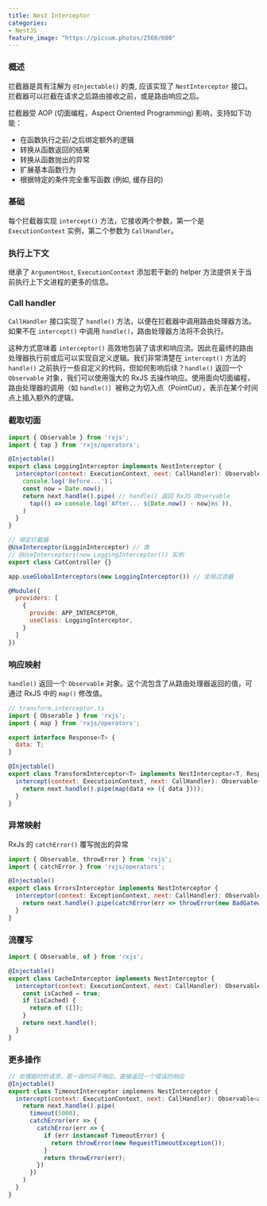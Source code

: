 ```yaml
---
title: Nest Interceptor
categories:
- NestJS
feature_image: "https://picsum.photos/2560/600"
---
```


### 概述
拦截器是具有注解为 `@Injectable()` 的类, 应该实现了 `NestInterceptor` 接口。拦截器可以拦截在请求之后路由接收之前，或是路由响应之后。

拦截器受 AOP (切面编程，Aspect Oriented Programming) 影响，支持如下功能：
* 在函数执行之前/之后绑定额外的逻辑
* 转换从函数返回的结果
* 转换从函数抛出的异常
* 扩展基本函数行为
* 根据特定的条件完全重写函数 (例如, 缓存目的)

### 基础
每个拦截器实现 `intercept()` 方法，它接收两个参数，第一个是 `ExecutionContext` 实例，第二个参数为 `CallHandler`。

### 执行上下文
继承了 `ArgumentHost`, `ExecutionContext` 添加若干新的 helper 方法提供关于当前执行上下文进程的更多的信息。

### Call handler
`CallHandler` 接口实现了 `handle()` 方法，以便在拦截器中调用路由处理器方法。如果不在 `intercept()` 中调用 `handle()`，路由处理器方法将不会执行。

这种方式意味着 `interceptor()` 高效地包装了请求和响应流。因此在最终的路由处理器执行前或后可以实现自定义逻辑。我们非常清楚在 `intercept()` 方法的 `handle()` 之前执行一些自定义的代码，但如何影响后续？`handle()` 返回一个 `Observable` 对象，我们可以使用强大的 RxJS 去操作响应。使用面向切面编程，路由处理器的调用（如 `handle()`）被称之为切入点（PointCut），表示在某个时间点上插入额外的逻辑。

### 截取切面
```js
import { Observable } from 'rxjs';
import { tap } from 'rxjs/operators';

@Injectable()
export class LoggingInterceptor implements NestInterceptor {
  interceptor(context: ExecutionContext, next: CallHandler): Observable<any> {
    console.log('Before...')；
    const now = Date.now();
    return next.handle().pipe( // handle() 返回 RxJS Observable
      tap(() => console.log(`After... ${Date.now() - now}ms`)),
    )
  }
}

// 绑定拦截器
@UseInterceptor(LogginInterceptor) // 类
// @UseInterceptors(new LoggingInterceptor()) 实例
export class CatController {}

app.useGlobalInterceptors(new LoggingInterceptor()) // 全局过滤器

@Module({
  providers: [
    {
      provide: APP_INTERCEPTOR,
      useClass: LoggingInterceptor,
    }
  ]
})
```

### 响应映射
`handle()` 返回一个 `Observable` 对象。这个流包含了从路由处理器返回的值，可通过 RxJS 中的 `map()` 修改值。
```js
// transform.interceptor.ts
import { Obserable } from 'rxjs';
import { map } from 'rxjs/operators';

export interface Response<T> {
  data: T;
}

@Injectable()
export class TransformInterceptor<T> implements NestInterceptor<T, Response<T>> {
  intercept(context: ExecutioinContext, next: CallHandler): Observable<Response<T>> {
    return next.handle().pipe(map(data => ({ data })));
  }
}
```

### 异常映射
RxJs 的 `catchError()` 覆写抛出的异常
```js
import { Observable, throwError } from 'rxjs';
import { catchError } from 'rxjs/operators';

@Injectable()
export class ErrorsInterceptor implements NestInterceptor {
  interceptor(context: ExceptionContext, next: CallHandler): Observable<any> {
    return next.handle().pipe(catchError(err => throwError(new BadGatewayException())))
  }
}
```

### 流覆写
```js
import { Observable, of } from 'rxjs';

@Injectable()
export class CacheInterceptor implements NestInterceptor {
  interceptor(context: ExecutionContext, next: CallHandler): Observable<any> {
    const isCached = true;
    if (isCached) {
      return of ([]);
    }
    return next.handle();
  }
}
```

### 更多操作
```js
// 处理超时的请求，若一段时间不响应，直接返回一个错误的响应
@Injectable()
export class TimeoutInterceptor implemens NestInterceptor {
  intercept(context: ExecutionContext, next: CallHandler): Observable<any> {
    return next.handle().pipe(
      timeout(5000),
      catchError(err => {
        catchError(err => {
          if (err instanceof TimeoutError) {
            return throwError(new RequestTimeoutException());
          }
          return throwError(err);
        })
      })
    )
  }
}
```



